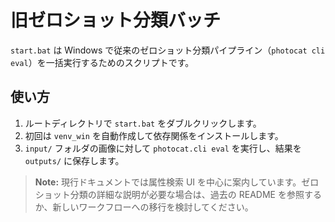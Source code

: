 # 旧ゼロショット分類バッチ

`start.bat` は Windows で従来のゼロショット分類パイプライン（`photocat cli eval`）を一括実行するためのスクリプトです。

## 使い方

1. ルートディレクトリで `start.bat` をダブルクリックします。
2. 初回は `venv_win` を自動作成して依存関係をインストールします。
3. `input/` フォルダの画像に対して `photocat.cli eval` を実行し、結果を `outputs/` に保存します。

> **Note:** 現行ドキュメントでは属性検索 UI を中心に案内しています。ゼロショット分類の詳細な説明が必要な場合は、過去の README を参照するか、新しいワークフローへの移行を検討してください。

